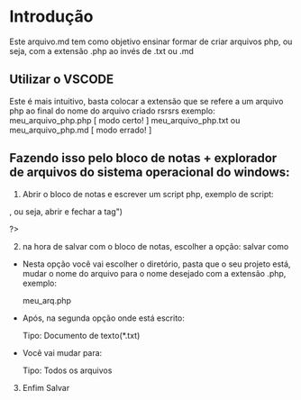 # Introdução 

Este arquivo.md tem como objetivo ensinar formar de criar arquivos php, ou seja, com a extensão .php ao invés de .txt ou .md

## Utilizar o VSCODE

Este é mais intuitivo, basta colocar a extensão que se refere a um arquivo php ao final do nome do  arquivo criado rsrsrs
exemplo: 
    meu_arquivo_php.php [ modo certo! ]
    meu_arquivo_php.txt ou meu_arquivo_php.md [ modo errado! ]

## Fazendo isso pelo bloco de notas + explorador de arquivos do sistema operacional do windows:

1. Abrir o bloco de notas e escrever um script php, exemplo de script:

<?php

echo("Olá mundo! lindo e maravilhoso!");

echo("Sempre que for criar um script PHP, não esquecer de usar a TAG <?php  instruções_scripts_php_dentro_da_tag  ?>, ou seja, abrir e fechar a tag")

?>

2. na hora de salvar com o bloco de notas, escolher a opção: salvar como

- Nesta opção você vai escolher o diretório, pasta que o seu projeto está, mudar o nome do arquivo 
para o nome desejado com a extensão .php, exemplo:

    meu_arq.php

- Após, na segunda opção onde está escrito: 
    
    Tipo: Documento de texto(*.txt)

- Você vai mudar para: 

    Tipo: Todos os arquivos

3. Enfim Salvar